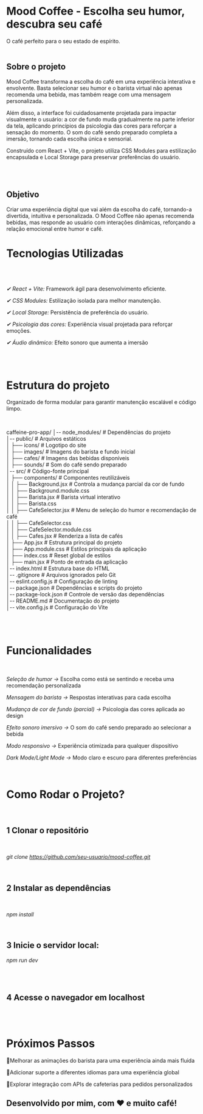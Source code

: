# Mood Coffee - Escolha seu humor, descubra seu café
O café perfeito para o seu estado de espírito.
<br>
<br>

## Sobre o projeto

Mood Coffee transforma a escolha do café em uma experiência interativa e envolvente. Basta selecionar seu humor e o barista virtual não apenas recomenda uma bebida, mas também reage com uma mensagem personalizada.

Além disso, a interface foi cuidadosamente projetada para impactar visualmente o usuário: a cor de fundo muda gradualmente na parte inferior da tela, aplicando princípios da psicologia das cores para reforçar a sensação do momento. O som do café sendo preparado completa a imersão, tornando cada escolha única e sensorial.

Construído com React + Vite, o projeto utiliza CSS Modules para estilização encapsulada e Local Storage para preservar preferências do usuário.

<br>
<br>

## Objetivo

Criar uma experiência digital que vai além da escolha do café, tornando-a divertida, intuitiva e personalizada. O Mood Coffee não apenas recomenda bebidas, mas responde ao usuário com interações dinâmicas, reforçando a relação emocional entre humor e café.

# Tecnologias Utilizadas

<br>
<br>

*✔ React + Vite:* Framework ágil para desenvolvimento eficiente.

*✔ CSS Modules:* Estilização isolada para melhor manutenção.

*✔ Local Storage:* Persistência de preferência do usuário.

*✔ Psicologia das cores:* Experiência visual projetada para reforçar emoções.

*✔ Áudio dinâmico:* Efeito sonoro que aumenta a imersão 

<br>
<br>

# Estrutura do projeto

Organizado de forma modular para garantir manutenção escalável e código limpo.

<br>

caffeine-pro-app/
│-- node_modules/             # Dependências do projeto  
│-- public/                   # Arquivos estáticos  
│   ├── icons/                # Logotipo do site  
│   ├── images/               # Imagens do barista e fundo inicial  
│   ├── cafes/                # Imagens das bebidas disponíveis  
│   ├── sounds/               # Som do café sendo preparado  
│-- src/                      # Código-fonte principal  
│   ├── components/           # Componentes reutilizáveis  
│   │   ├── Background.jsx    # Controla a mudança parcial da cor de fundo  
│   │   ├── Background.module.css  
│   │   ├── Barista.jsx       # Barista virtual interativo  
│   │   ├── Barista.css  
│   │   ├── CafeSelector.jsx  # Menu de seleção do humor e recomendação de café  
│   │   ├── CafeSelector.css  
│   │   ├── CafeSelector.module.css  
│   │   ├── Cafes.jsx         # Renderiza a lista de cafés  
│   ├── App.jsx               # Estrutura principal do projeto  
│   ├── App.module.css        # Estilos principais da aplicação  
│   ├── index.css             # Reset global de estilos  
│   ├── main.jsx              # Ponto de entrada da aplicação  
│-- index.html                # Estrutura base do HTML  
│-- .gitignore                # Arquivos ignorados pelo Git  
│-- eslint.config.js          # Configuração de linting  
│-- package.json              # Dependências e scripts do projeto  
│-- package-lock.json         # Controle de versão das dependências  
│-- README.md                 # Documentação do projeto  
│-- vite.config.js            # Configuração do Vite

<br>
<br>

# Funcionalidades

<br>

*Seleção de humor →* Escolha como está se sentindo e receba uma recomendação personalizada

*Mensagem do barista →* Respostas interativas para cada escolha

*Mudança de cor de fundo (parcial) →* Psicologia das cores aplicada ao design

*Efeito sonoro imersivo →* O som do café sendo preparado ao selecionar a bebida

*Modo responsivo →* Experiência otimizada para qualquer dispositivo

*Dark Mode/Light Mode →* Modo claro e escuro para diferentes preferências

<br>

# Como Rodar o Projeto?

<br>

## 1️ Clonar o repositório

<br>

*git clone https://github.com/seu-usuario/mood-coffee.git*

<br>


## 2️ Instalar as dependências

<br>

*npm install*

<br>

## 3 Inicie o servidor local:

*npm run dev*

<br>
<br>

## 4 Acesse o navegador em localhost

<br>
<br>

# Próximos Passos

🔹Melhorar as animações do barista para uma experiência ainda mais fluida
<br>

🔹Adicionar suporte a diferentes idiomas para uma experiência global
<br>

🔹Explorar integração com APIs de cafeterias para pedidos personalizados
<br>

## Desenvolvido por mim, com ❤️ e muito café!



